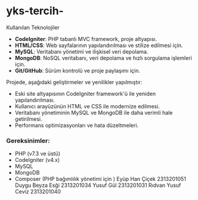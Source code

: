 # yks-tercih-
Kullanılan Teknolojiler

- **CodeIgniter**: PHP tabanlı MVC framework, proje altyapısı.
- **HTML/CSS**: Web sayfalarının yapılandırılması ve stilize edilmesi için.
- **MySQL**: Veritabanı yönetimi ve ilişkisel veri depolama.
- **MongoDB**: NoSQL veritabanı, veri depolama ve hızlı sorgulama işlemleri için.
- **Git/GitHub**: Sürüm kontrolü ve proje paylaşımı için.

Projede, aşağıdaki geliştirmeler ve yenilikler yapılmıştır:
- Eski site altyapısının CodeIgniter framework'ü ile yeniden yapılandırılması.
- Kullanıcı arayüzünün HTML ve CSS ile modernize edilmesi.
- Veritabanı yönetiminin MySQL ve MongoDB ile daha verimli hale getirilmesi.
- Performans optimizasyonları ve hata düzeltmeleri.

### Gereksinimler:
- PHP (v7.3 ve üstü)
- CodeIgniter (v4.x)
- MySQL
- MongoDB
- Composer (PHP bağımlılık yönetimi için ) 
Eyüp Han Çiçek 2313201051
Duygu Beyza Esği 2313201034
Yusuf Gül 2313201031
Rıdvan Yusuf Ceviz 2313201040
